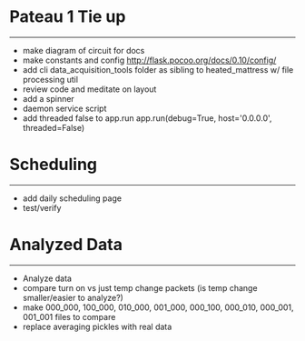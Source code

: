 
# Pateau 1 Tie up
---
* make diagram of circuit for docs
* make constants and config http://flask.pocoo.org/docs/0.10/config/
* add cli data_acquisition_tools folder as sibling to heated_mattress w/ file processing util
* review code and meditate on layout
* add a spinner
* daemon service script
* add threaded false to app.run app.run(debug=True, host='0.0.0.0', threaded=False) 


# Scheduling
---

* add daily scheduling page
* test/verify


# Analyzed Data
---

* Analyze data
* compare turn on vs just temp change packets (is temp change smaller/easier to analyze?)
* make 000_000, 100_000, 010_000, 001_000, 000_100, 000_010, 000_001, 001_001  files to compare
* replace averaging pickles with real data